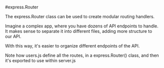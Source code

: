 #express.Router

The express.Router class can be used to create modular routing handlers.

Imagine a complex app, where you have dozens of API endpoints to handle. It makes sense to separate it into different files, adding more structure to our API.

With this way, it's easier to organize different endpoints of the API.

Note how users.js define all the routes, in a express.Router() class, and then it's exported to use within server.js


